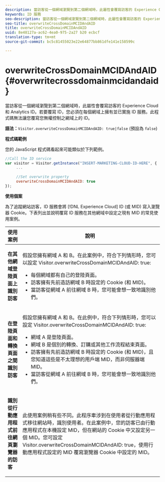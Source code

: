 ```yaml
---
description: 當訪客從一個網域瀏覽到第二個網域時，此屬性會覆寫訪客的 Experience Cloud 和 Analytics ID。若要覆寫 ID，您必須在每個網域上擁有並已實施 ID 服務。此程式碼無法讓您覆寫您無權控制之網域上的 ID。
keywords: ID 服務
seo-description: 當訪客從一個網域瀏覽到第二個網域時，此屬性會覆寫訪客的 Experience Cloud 和 Analytics ID。若要覆寫 ID，您必須在每個網域上擁有並已實施 ID 服務。此程式碼無法讓您覆寫您無權控制之網域上的 ID。
seo-title: overwriteCrossDomainMCIDAndAID
title: overwriteCrossDomainMCIDAndAID
uuid: 8e48127a-ac62-4ea0-975-2a27 b20 ecbcf
translation-type: tm+mt
source-git-commit: bc5c81455023e22e64877bb861dfe141e158599c

---
```



# overwriteCrossDomainMCIDAndAID{#overwritecrossdomainmcidandaid}

當訪客從一個網域瀏覽到第二個網域時，此屬性會覆寫訪客的 Experience Cloud 和 Analytics ID。若要覆寫 ID，您必須在每個網域上擁有並已實施 ID 服務。此程式碼無法讓您覆寫您無權控制之網域上的 ID。

**語法：**`Visitor.overwriteCrossDomainMCIDAndAID: true|false` (預設為 `false`)

**程式碼範例**

您的 JavaScript 程式碼看起來可能類似於下列範例。

```js
//Call the ID service 
var visitor = Visitor.getInstance("INSERT-MARKETING-CLOUD-ID-HERE", { 
     ... 
 
     //Set overwrite property 
     overwriteCrossDomainMCIDAndAID: true 
}); 
```

**使用個案**

為了追蹤網站訪客，ID 服務會將 [!DNL Experience Cloud] ID (或 MID) 寫入瀏覽器 Cookie。下表列出並說明覆寫 ID 服務在其他網域中設定之現有 MID 的常見使用案例。

<table id="table_FC1AF6551D6646E0BF1C4FB7C1316EBB"> 
 <thead> 
  <tr> 
   <th colname="col1" class="entry"> 使用案例 </th> 
   <th colname="col2" class="entry"> 說明 </th> 
  </tr> 
 </thead>
 <tbody> 
  <tr> 
   <td colname="col1"> <p> <b>在其他網域登陸頁面上識別訪客</b> </p> </td> 
   <td colname="col2"> <p>假設您擁有網域 A 和 B。在此案例中，符合下列情形時，您可以設定 <span class="codeph">Visitor.overwriteCrossDomainMCIDAndAID: true</span>: </p> <p> 
     <ul id="ul_FB4704BFE7134F1688E34BF1A36627B7"> 
      <li id="li_FF71FD1FB9DD4702B675A140FAD2B481">每個網域都有自己的登陸頁面。 </li> 
      <li id="li_78F75469D32D473B93148B46D35E67F1">訪客擁有先前造訪網域 B 時設定的 Cookie (和 MID)。 </li> 
      <li id="li_305CE5138EEB43D3BF9CE38D1E7FFA04">當訪客從網域 A 前往網域 B 時，您可能會想一致地識別他們。 </li> 
     </ul> </p> </td> 
  </tr> 
  <tr> 
   <td colname="col1"> <p> <b>在登陸頁面和轉換頁面之間識別訪客</b> </p> </td> 
   <td colname="col2"> <p>假設您擁有網域 A 和 B。在此例中，符合下列情形時，您可以設定 <span class="codeph">Visitor.overwriteCrossDomainMCIDAndAID: true</span>: </p> 
    <ul id="ul_7BEBFD523A2F47AFB6963536E43692D0"> 
     <li id="li_71586080489340E2A6C0B263F231E3DE">網域 A 是登陸頁面。 </li> 
     <li id="li_4E3D3CB380EE4F1BAC4CD752194AE8DE">網域 B 是個別的轉換、訂購或其他工作流程結束頁面。 </li> 
     <li id="li_FB393B16CFAC4D2D9B2328EBA4573C1A">訪客擁有先前造訪網域 B 時設定的 Cookie (和 MID)，且您知道這些是不太理想的用戶端 MID，而非伺服器端 MID。 </li> 
     <li id="li_36FC138530A4476A995C0F9FD73C41DE">當訪客從網域 A 前往網域 B 時，您可能會想一致地識別他們。 </li> 
    </ul> </td> 
  </tr> 
  <tr> 
   <td colname="col1"> <p> <b>識別從行動應用程式前往網頁瀏覽器的訪客</b> </p> </td> 
   <td colname="col2"> <p>此使用案例稍有些不同。此程序牽涉到在使用者從行動應用程式移往網站時，識別使用者。在此案例中，您的訪客已由行動應用程式在本機設定 MID，但在網站的 Cookie 中又設定另一個 MID。您可設定 <span class="codeph">Visitor.overwriteCrossDomainMCIDAndAID: true</span>，使用行動應用程式設定的 MID 覆寫瀏覽器 Cookie 中設定的 MID。 </p> </td> 
  </tr> 
 </tbody> 
</table>

